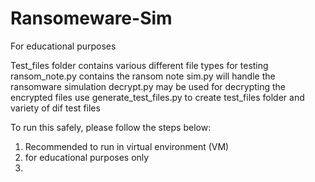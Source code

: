 # Ransomeware-Sim
For educational purposes

Test_files folder contains various different file types for testing
ransom_note.py contains the ransom note
sim.py will handle the ransomware simulation
decrypt.py may be used for decrypting the encrypted files
use generate_test_files.py to create test_files folder and variety of dif test files

To run this safely, please follow the steps below:
1) Recommended to run in virtual environment (VM)
2) for educational purposes only
3) 